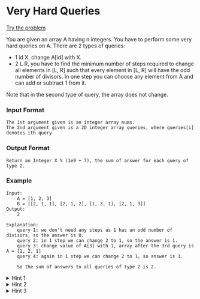 # Very Hard Queries
[Try the problem](https://www.interviewbit.com/problems/very-hard-queries/)

You are given an array A having n integers.
You have to perform some very hard queries on A.
There are 2 types of queries:
- 1 id X, change A[id] with X.
- 2 L R, you have to find the minimum number of steps required to change all elements in [L, R] such that
every element in [L, R] will have the odd number of divisors. In one step you can choose any element from A and can add or subtract 1 from it.

Note that in the second type of query, the array does not change.

### Input Format

```
The 1st argument given is an integer array nums.
The 2nd argument given is a 2D integer array queries, where queries[i] denotes ith query
```

### Output Format

```
Return an Integer X % (1e9 + 7), the sum of answer for each query of type 2.   
```

### Example 

```
Input:
    A = [1, 2, 3]
    B = [[2, 1, 1], [2, 1, 2], [1, 3, 1], [2, 1, 3]]
Output:
    2
   
Explanation:
    query 1: we don't need any steps as 1 has an odd number of divisors, so the answer is 0.
    query 2: in 1 step we can change 2 to 1, so the answer is 1.
    query 3: change value of A[3] with 1, array after the 3rd query is A = [1, 2, 1]
    query 4: again in 1 step we can change 2 to 1, so answer is 1.
    
	So the sum of answers to all queries of type 2 is 2.
```

<details>
<summary> 
Hint 1
</summary>
What is so special about a number having odd number of divisors? Can you use it to find the minimum no. of steps to change a number to get to a number with odd no. of divisors?
</details>

<details>
<summary> 
Hint 2
</summary>
Does the problem reduce to finding out the sum of values in a given range along with some update queries?
Which data structure can you use here to optimize the brute force solution?
</details>

<details>
<summary> 
Hint 3
</summary>
Read and learn about segment trees: https://cp-algorithms.com/data_structures/segment_tree.html
</details>